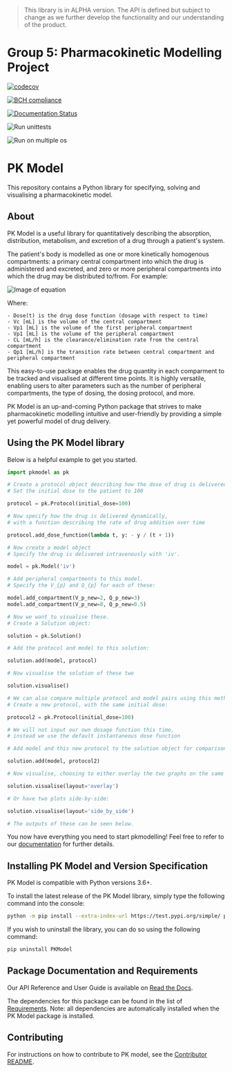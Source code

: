 > This library is in ALPHA version. The API is defined but subject to change as we further develop the functionality and our understanding of the product.

# Group 5: Pharmacokinetic Modelling Project

[![codecov](https://codecov.io/gh/smf541/PK-Group5/branch/master/graph/badge.svg)](https://codecov.io/gh/smf541/PK-Group5)

[![BCH compliance](https://bettercodehub.com/edge/badge/smf541/PK-Group5?branch=master)](https://bettercodehub.com/)

[![Documentation Status](https://readthedocs.org/projects/pk-model/badge/?version=latest)](https://pk-model.readthedocs.io/en/latest/?badge=latest)

![Run unittests](https://github.com/smf541/PK-Group5/workflows/Run%20unittests/badge.svg)

![Run on multiple os](https://github.com/smf541/PK-Group5/workflows/Run%20on%20multiple%20os/badge.svg)

# PK Model

This repository contains a Python library for specifying, solving and visualising a pharmacokinetic model. 

## About 

PK Model is a useful library for quantitatively describing the absorption, distribution, metabolism, and excretion of a drug through a patient's system. 

The patient's body is modelled as one or more kinetically homogenous compartments: a primary central compartment into which the drug is administered and excreted, and zero or more peripheral compartments into which the drug may be distributed to/from. For example:

![Image of equation](https://latex.codecogs.com/gif.latex?\frac{\mathrm{d}&space;q_{c}}{\mathrm{d}&space;t}=&space;Dose\left&space;(&space;t&space;\right&space;)-&space;\frac{q_{c}}{V_{c}}CL&space;-&space;Q_{p1}\left&space;(&space;\frac{q_{c}}{V_{c}}&space;-&space;\frac{q_{p1}}{V_{p1}}\right&space;))

Where:

    - Dose(t) is the drug dose function (dosage with respect to time)
    - Vc [mL] is the volume of the central compartment
    - Vp1 [mL] is the volume of the first peripheral compartment
    - Vp1 [mL] is the volume of the peripheral compartment 
    - CL [mL/h] is the clearance/elimination rate from the central compartment
    - Qp1 [mL/h] is the transition rate between central compartment and peripheral compartment 

This easy-to-use package enables the drug quantity in each comparment to be tracked and visualised at different time points. It is highly versatile, enabling users to alter parameters such as the number of peripheral compartments, the type of dosing, the dosing protocol, and more.

PK Model is an up-and-coming Python package that strives to make pharmacokinetic modelling intuitive and user-friendly by providing a simple yet powerful model of drug delivery. 


## Using the PK Model library

Below is a helpful example to get you started. 

```python
import pkmodel as pk

# Create a protocol object describing how the dose of drug is delivered
# Set the initial dose to the patient to 100

protocol = pk.Protocol(initial_dose=100)

# Now specify how the drug is delivered dynamically,
# with a function describing the rate of drug addition over time

protocol.add_dose_function(lambda t, y: - y / (t + 1))

# Now create a model object
# Specify the drug is delivered intravenously with 'iv'.

model = pk.Model('iv')

# Add peripheral compartments to this model.
# Specify the V_{p} and Q_{p} for each of these:

model.add_compartment(V_p_new=2, Q_p_new=3)
model.add_compartment(V_p_new=8, Q_p_new=0.5)

# Now we want to visualise these.
# Create a Solution object:

solution = pk.Solution()

# Add the protocol and model to this solution:

solution.add(model, protocol)

# Now visualise the solution of these two

solution.visualise()

# We can also compare multiple protocol and model pairs using this method.
# Create a new protocol, with the same initial dose:

protocol2 = pk.Protocol(initial_dose=100)

# We will not input our own dosage function this time,
# instead we use the default instantaneous dose function

# Add model and this new protocol to the solution object for comparison:

solution.add(model, protocol2)

# Now visualise, choosing to either overlay the two graphs on the same plot:

solution.visualise(layout='overlay')

# Or have two plots side-by-side:

solution.visualise(layout='side_by_side')

# The outputs of these can be seen below.

```

You now have everything you need to start pkmodelling! Feel free to refer to our [documentation](https://pk-model.readthedocs.io/en/latest/ "PK Model Documentation") for further details. 

## Installing PK Model and Version Specification

PK Model is compatible with Python versions 3.6+. 

To install the latest release of the PK Model library, simply type the following command into the console:

```bash
python -m pip install --extra-index-url https://test.pypi.org/simple/ pkmodel
```

If you wish to uninstall the library, you can do so using the following command:

```bash
pip uninstall PKModel
```

## Package Documentation and Requirements

Our API Reference and User Guide is available on [Read the Docs](https://pk-model.readthedocs.io/en/latest/ "PK Model Documentation").

The dependencies for this package can be found in the list of [Requirements](https://github.com/smf541/PK-Group5/blob/master/requirements.txt). Note: all dependencies are automatically installed when the PK Model package is installed. 

## Contributing 

For instructions on how to contribute to PK model, see the [Contributor README](https://github.com/smf541/PK-Group5/blob/master/docs/contributor_README.md).



